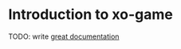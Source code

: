 # Introduction to xo-game

TODO: write [great documentation](http://jacobian.org/writing/great-documentation/what-to-write/)

